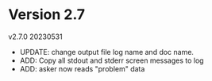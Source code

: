 
# Version 2.7

v2.7.0 20230531
* UPDATE: change output file log name and doc name.
* ADD: Copy all stdout and stderr screen messages to log
* ADD: asker now reads "problem" data
